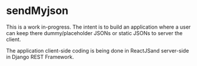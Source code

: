 # sendMyjson

This is a work in-progress. The intent is to build an application where a user can keep there dummy/placeholder JSONs or static JSONs to server the client.

The application client-side coding is being done in ReactJSand server-side in Django REST Framework.
